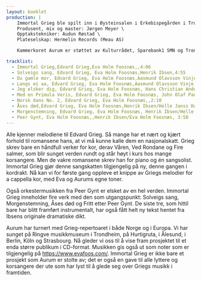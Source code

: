 ```yaml
---
layout: booklet
production: |
    Immortal Grieg ble spilt inn i Øysteinsalen i Erkebispegården i Trondheim 24.-26.mai 2024. \
    Produsent, mix og master: Jørgen Meyer \
    Opptakstekniker: Audun Røstad \
    Plateselskap: Hermelin Records (Meau AS)

    Kammerkoret Aurum er støttet av Kulturrådet, Sparebank1 SMN og Trondheim Kommune. 

tracklist:
  - Immortal Grieg,Edvard Grieg,Eva Holm Foosnæs,,4:06
  - Solveigs sang, Edvard Grieg, Eva Holm Foosnæs,Henrik Ibsen,4:55
  - Du gamle mor, Edvard Grieg, Eva Holm Foosnæs,Aasmund Olavsson Vinje, 2:22
  - Langs ei aa, Edvard Grieg, Eva Holm Foosnæs,Aasmund Olavsson Vinje,2:31
  - Jeg elsker dig, Edvard Grieg, Eva Holm Foosnæs, Hans Christian Andersen,2:41
  - Med en Primula Veris, Edvard Grieg, Eva Holm Foosnæs, John Olaf Paulsen,2:09
  - Norsk dans No. 2, Edvard Grieg, Eva Holm Foosnæs,,2:10
  - Åses død,Edvard Grieg, Eva Holm Foosnæs,Henrik Ibsen/Helle Janss Haugli,4:02
  - Morgenstemning, Edvard Grieg, Eva Holm Foosnæs, Henrik Ibsen/Helle Janss Haugli, 4:19
  - Peer Gynt, Eva Holm Foosnæs,,Henrik Ibsen/Eva Holm Foosnæs, 3:50
---
```

Alle kjenner melodiene til Edvard Grieg. Så mange har et nært og kjært forhold til romansene hans, at vi må kunne kalle dem en nasjonalskatt. Grieg skrev bare en håndfull verker for kor, derav Våren, Ved Rondane og Fire salmer, som blir sunget verden rundt og står høyt i kurs hos mange korsangere. Men de vakre romansene skrev han for piano og én sangsolist. Immortal Grieg gjør denne sangskatten tilgjengelig på ny, denne gangen i kordrakt. Nå kan vi for første gang oppleve et knippe av Griegs melodier for a cappella kor, med Eva og Aurums egne toner. 

Også orkestermusikken fra Peer Gynt er elsket av en hel verden. Immortal Grieg inneholder fire verk med den som utgangspunkt: Solveigs sang, Morgenstemning, Åses død og Fritt etter Peer Gynt. De siste tre, som hittil bare har blitt framført instrumentalt, har også fått helt ny tekst hentet fra Ibsens originale dramatiske dikt. 

Aurum har turnert med Grieg-repertoaret i både Norge og i Europa. Vi har sunget på Ringve musikkmuseum i Trondheim, på Hurtigruta, i Ålesund, i Berlin, Köln og Strasbourg. Nå gleder vi oss til å vise fram prosjektet til et enda større publikum i CD-format. Musikken gis også ut som noter som er tilgjengelig på https://www.evafoos.com/. Immortal Grieg er ikke bare et prosjekt som Aurum er stolte av; det er også en gave til alle lyttere og korsangere der ute som har lyst til å glede seg over Griegs musikk i framtiden. 

